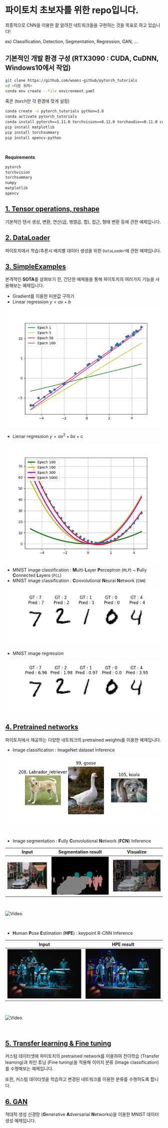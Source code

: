 # 파이토치 초보자를 위한 repo입니다.

최종적으로 CNN을 이용한 잘 알려진 네트워크들을 구현하는 것을 목표로 하고 있습니다!

ex) Classification, Detection, Segmentation, Regression, GAN, ...


## 기본적인 개발 환경 구성 (RTX3090 : CUDA, CuDNN, Windows10에서 작업)


```bash
git clone https://github.com/wooni-github/pytorch_tutorials
cd <다운 위치>
conda env create --file environment.yaml
```

혹은 (torch만 각 환경에 맞게 설정)

```bash
conda create -n pytorch_tutorials python=3.8
conda activate pytorch_tutorials
conda install pytorch==1.11.0 torchvision==0.12.0 torchaudio==0.11.0 cudatoolkit=11.3 -c pytorch
pip install matplotlib
pip install torchsummary
pip install opencv-python
```

<br>

**Requirements**

```bash
pytorch
torchvision
torchsummary
numpy
matplotlib
opencv
```

## [1. Tensor operations, reshape](https://github.com/wooni-github/pytorch_tutorials/blob/main/1.Tensors/README.md)

기본적인 텐서 생성, 변환, 연산(곱, 행렬곱, 합), 접근, 형태 변환 등에 관한 예제입니다.


## [2. DataLoader](https://github.com/wooni-github/pytorch_tutorials/blob/main/2.DataLoader/README.md)

파이토치에서 학습/추론시 배치별 데이터 생성을 위한 `DataLoader`에 관한 예제입니다.


## [3. SimpleExamples](https://github.com/wooni-github/pytorch_tutorials/blob/main/3.SimpleExamples/README.md)

본격적인 **SOTA**를 살펴보기 전, 간단한 예제들을 통해 파이토치의 여러가지 기능을 사용해보는 예제입니다.

* Gradient를 이용한 미분값 구하기
* Linear regression $y = ax + b$

![linear_regression1_image](3.SimpleExamples/3.2.LinearRegression/linear_regression1.png)

* Lienar regression $y = ax^2 + bx + c$

![linear_regression2_image](3.SimpleExamples/3.2.LinearRegression/linear_regression2.png)

* MNIST image classification : **M**ulti-**L**ayer **P**erceptron (`MLP`) ~ **F**ully **C**onnected **L**ayers (`FCL`)
* MNIST image classification : **C**onvolutional **N**eural **N**etwork (`CNN`)

![MNIST_Classification](3.SimpleExamples/3.3.MNIST_MLP/MNIST_MLP.png)

* MNIST image regression

 ![MNIST_Regression](3.SimpleExamples/3.5.MNIST_Regression/MNIST_Reg.png)

## [4. Pretrained networks](https://github.com/wooni-github/pytorch_tutorials/blob/main/4.PretrainedNetworks/README.md)

파이토치에서 제공하는 다양한 네트워크의 pretrained weights를 이용한 예제입니다.

* Image classification : ImageNet dataset Inference
 
 ![Pretrained_Classification](4.PretrainedNetworks/4.1.PretrainedClassification/pretrained_classification.png)

<br>

* Image segmentation : **F**ully **C**onvolutional **N**etwork (**FCN**) Inference

|Input|Segmentation result|Visualize|
|---|---|---| 
|![input_image](4.PretrainedNetworks/4.2.PretrainedSegmentation/test_image.jpg)|![result_image](4.PretrainedNetworks/4.2.PretrainedSegmentation/test_image_result.png)|![overlay_image](4.PretrainedNetworks/4.2.PretrainedSegmentation/test_image_overlay.png)|

<br>

![Video](4.PretrainedNetworks/4.2.PretrainedSegmentation/seq1_result.gif)

<br>

* **H**uman **P**ose **E**stimation (**HPE**) : keypoint R-CNN Inference

|Input|HPE result|
|---|---|
|![input_image](4.PretrainedNetworks/4.3.PretrainedHPE/test_image.jpg)|![result_image](4.PretrainedNetworks/4.3.PretrainedHPE/test_image_result.png)|

<br>


![Video](4.PretrainedNetworks/4.3.PretrainedHPE/test_video_result.gif)


<br>

## [5. Transfer learning & Fine tuning]()

커스텀 데이터셋에 파이토치의 pretrained network를 이용하여 전이학습 (Transfer learning)과 파인 튜닝 (Fine tuning)을 적용해 이미지 분류 (Image classification)를 수행해보는 예제입니다.

또한, 커스텀 데이터셋을 학습하고 변경된 네트워크를 이용한 분류를 수행하도록 합니다. 

## [6. GAN]()

적대적 생성 신경망 (**G**enerative **A**dversarial **N**etworks)을 이용한 MNIST 데이터 생성 예제입니다.

